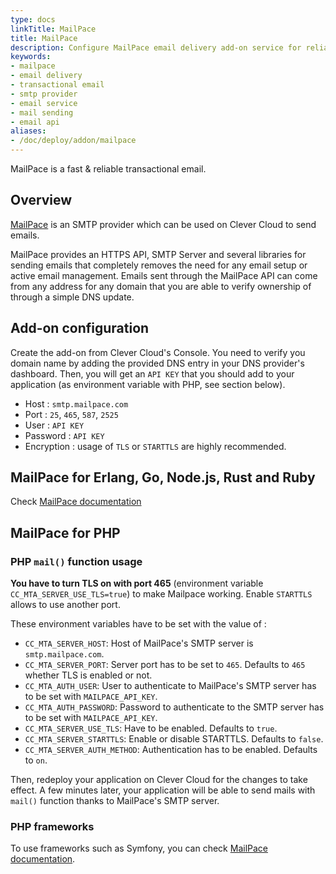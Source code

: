 ```yaml
---
type: docs
linkTitle: MailPace
title: MailPace
description: Configure MailPace email delivery add-on service for reliable transactional email sending in your Clever Cloud applications
keywords:
- mailpace
- email delivery
- transactional email
- smtp provider
- email service
- mail sending
- email api
aliases:
- /doc/deploy/addon/mailpace
---
```


MailPace is a fast & reliable transactional email.

## Overview

[MailPace](https://mailpace.com/) is an SMTP provider which can be used on Clever Cloud to send emails.

MailPace provides an HTTPS API, SMTP Server and several libraries for sending emails that completely removes the need for any email setup or active email management. Emails sent through the MailPace API can come from any address for any domain that you are able to verify ownership of through a simple DNS update.

## Add-on configuration

Create the add-on from Clever Cloud's Console. You need to verify you domain name by adding the provided DNS entry in your DNS provider's dashboard. Then, you will get an `API KEY` that you should add to your application (as environment variable with PHP, see section below).

- Host : `smtp.mailpace.com`
- Port : `25`, `465`, `587`, `2525`
- User : `API KEY`
- Password : `API KEY`
- Encryption : usage of `TLS` or `STARTTLS` are highly recommended.

## MailPace for Erlang, Go, Node.js, Rust and Ruby

Check [MailPace documentation](https://docs.mailpace.com/)

## MailPace for PHP

### PHP `mail()` function usage

**You have to turn TLS on with port 465** (environment variable `CC_MTA_SERVER_USE_TLS=true`) to make Mailpace working. Enable `STARTTLS` allows to use another port.

These environment variables have to be set with the value of :

- `CC_MTA_SERVER_HOST`: Host of MailPace's SMTP server is `smtp.mailpace.com`.
- `CC_MTA_SERVER_PORT`: Server port has to be set to `465`. Defaults to `465` whether TLS is enabled or not.
- `CC_MTA_AUTH_USER`: User to authenticate to MailPace's SMTP server has to be set with `MAILPACE_API_KEY`.
- `CC_MTA_AUTH_PASSWORD`: Password to authenticate to the SMTP server has to be set with `MAILPACE_API_KEY`.
- `CC_MTA_SERVER_USE_TLS`: Have to be enabled. Defaults to `true`.
- `CC_MTA_SERVER_STARTTLS`: Enable or disable STARTTLS. Defaults to `false`.
- `CC_MTA_SERVER_AUTH_METHOD`: Authentication has to be enabled. Defaults to `on`.

Then, redeploy your application on Clever Cloud for the changes to take effect. A few minutes later, your application will be able to send mails with `mail()` function thanks to MailPace's SMTP server.

### PHP frameworks

To use frameworks such as Symfony, you can check [MailPace documentation](https://docs.mailpace.com/integrations/php/symfony).
